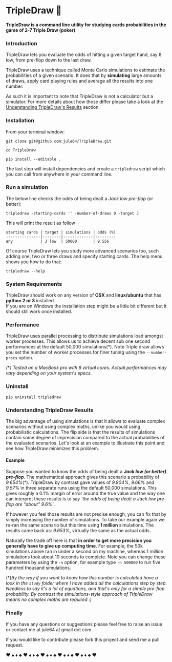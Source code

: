 TripleDraw :dart:
================


**TripleDraw is a command line utility for studying cards probabilities in the game of 2-7 Triple Draw (poker)**


### Introduction

TripleDraw lets you evaluate the odds of hitting a given target hand, say 8 low, from pre-flop down to the last draw.

TripleDraw uses a technique called Monte Carlo simulations to estimate the probabilities of a given scenario.  It does that by  **simulating** large amounts of draws, apply card playing rules and average all the results into one number.  

As such it is important to note that TripleDraw is not a calculator but a simulator.  For more details about how those differ please take a look at the [Understanding TripleDraw's Results](#understanding-tripledraw-results) section.

### Installation


From your terminal window:

```
git clone git@github.com:jule64/TripleDraw.git

cd TripleDraw

pip install --editable .
```


The last step will install dependencies and create a `tripledraw` script which you can call from anywhere in your command line.

### Run a simulation

The below line checks the odds of being dealt a *Jack low pre-flop* (or better):

`tripledraw -starting-cards '' -number-of-draws 0 -target J`

This will print the result as follow  


```
starting cards | target | simulations | odds (%)
---------------|--------|-------------|---------
any            | J low  | 50000       | 9.556
```

Of course TripleDraw lets you study more advanced scenarios too, such adding one, two or three draws and specify starting cards.  The help menu shows you how to do that:  

`tripledraw --help`


### System Requirements

TripleDraw should work on any version of **OSX** and **linux/ubuntu** that has **python 2 or 3** installed.  
If you are on Windows the installation step might be a little bit different but it should still work once installed.



### Performance

TripleDraw uses parallel processing to distribute simulations load amongst worker processes.  This allows us to achieve decent sub one second performances at the default 50,000 simulations(\*).  Note Triple draw allows you set the number of worker processes for finer tuning using the `--number-procs` option.  

*(*\**) Tested on a MacBook pro with 8 virtual cores. Actual performances may vary depending on your system's specs.*



### Uninstall

`pip uninstall tripledraw`



### Understanding TripleDraw Results

The big advantage of using simulations is that it allows to evaluate complex scenarios without using complex maths, unlike you would using probabilistic calculations.
The flip side is that the results of simulations contain some degree of imprecision compared to the actual probabilities of the evaluated scenarios.  Let's look at an example to illustrate this point and see how TripleDraw minimizes this problem.


#### Example

Suppose you wanted to know the odds of being dealt a ***Jack low (or better) pre-flop***.  The mathematical approach gives this scenario a probability of *9.654%*(\*). TripleDraw by contrast gave values of *9.804%*, *9.66%* and *9.57%* in three separate runs using the default 50,000 simulations.  This gives roughly a 0.1% margin of error around the true value and the way one can interpret these results is to say *'the odds of being dealt a Jack low pre-flop are "about" 9.6%'*.  

If however you feel those results are not precise enough, you can fix that by simply increasing the number of simulations.  To take our example again we re-ran the same scenario but this time using **1 million** simulations.  The results came back as: *9.653%*, virtually the same as the actual odds.

Naturally the trade off here is that **in order to get more precision you generally have to give up computing time**.  For example, the 50k simulations above ran in under a second on my machine, whereas 1 million simulations took about 10 seconds to complete.  Note you can change these parameters by using the `-n` option, for example type `-n 500000` to run five hundred thousand simulations.


(\*)*By the way if you want to know how this number is calculated have a look in the `study` folder where I have added all the calculations step by step. Needless to say it's a lot of equations, and that's only for a simple pre-flop probability.  By contrast the simulations-style approach of TripleDraw means no complex maths are required :)*


### Finally


If you have any questions or suggestions please feel free to raise an issue or contact me at jule64 at gmail dot com.

If you would like to contribute please fork this project and send me a pull request.



:hearts: :spades: :diamonds: :clubs: :hearts: :spades: :diamonds: :clubs: :hearts: :spades: :diamonds: :clubs: :hearts: :spades: :diamonds: :clubs: :hearts: :spades: :diamonds: :clubs: :hearts:
